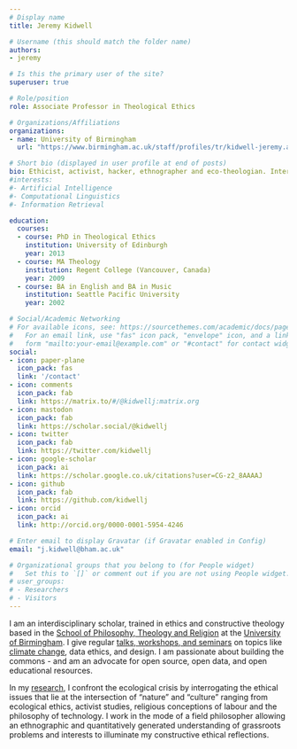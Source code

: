 ```yaml
---
# Display name
title: Jeremy Kidwell

# Username (this should match the folder name)
authors:
- jeremy

# Is this the primary user of the site?
superuser: true

# Role/position
role: Associate Professor in Theological Ethics

# Organizations/Affiliations
organizations:
- name: University of Birmingham
  url: "https://www.birmingham.ac.uk/staff/profiles/tr/kidwell-jeremy.aspx"

# Short bio (displayed in user profile at end of posts)
bio: Ethicist, activist, hacker, ethnographer and eco-theologian. Interdisciplinary and unafraid.
#interests:
#- Artificial Intelligence
#- Computational Linguistics
#- Information Retrieval

education:
  courses:
  - course: PhD in Theological Ethics
    institution: University of Edinburgh
    year: 2013
  - course: MA Theology
    institution: Regent College (Vancouver, Canada)
    year: 2009
  - course: BA in English and BA in Music
    institution: Seattle Pacific University
    year: 2002

# Social/Academic Networking
# For available icons, see: https://sourcethemes.com/academic/docs/page-builder/#icons
#   For an email link, use "fas" icon pack, "envelope" icon, and a link in the
#   form "mailto:your-email@example.com" or "#contact" for contact widget.
social:
- icon: paper-plane
  icon_pack: fas
  link: '/contact'
- icon: comments
  icon_pack: fab
  link: https://matrix.to/#/@kidwellj:matrix.org
- icon: mastodon
  icon_pack: fab
  link: https://scholar.social/@kidwellj
- icon: twitter
  icon_pack: fab
  link: https://twitter.com/kidwellj
- icon: google-scholar
  icon_pack: ai
  link: https://scholar.google.co.uk/citations?user=CG-z2_8AAAAJ
- icon: github
  icon_pack: fab
  link: https://github.com/kidwellj
- icon: orcid
  icon_pack: ai
  link: http://orcid.org/0000-0001-5954-4246

# Enter email to display Gravatar (if Gravatar enabled in Config)
email: "j.kidwell@bham.ac.uk"

# Organizational groups that you belong to (for People widget)
#   Set this to `[]` or comment out if you are not using People widget.
# user_groups:
# - Researchers
# - Visitors
---
```


I am an interdisciplinary scholar, trained in ethics and constructive theology based in the [School of Philosophy, Theology and Religion](http://www.birmingham.ac.uk/schools/ptr/index.aspx) at the [University of Birmingham](http://www.birmingham.ac.uk/). I give regular [talks, workshops, and seminars](talks/) on topics like [climate change](posts/summary_env_writing/), data ethics, and design. I am passionate about building the commons - and am an advocate for open source, open data, and open educational resources.

In my [research](publication/), I confront the ecological crisis by interrogating the ethical issues that lie at the intersection of “nature” and “culture” ranging from ecological ethics, activist studies, religious conceptions of labour and the philosophy of technology. I work in the mode of a field philosopher allowing an ethnographic and quantitatively generated understanding of grassroots problems and interests to illuminate my constructive ethical reflections.